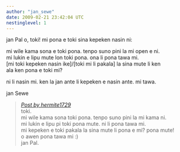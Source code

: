 ```yaml
---
author: "jan_sewe"
date: 2009-02-21 23:42:04 UTC
nestinglevel: 1
---
```

jan Pal o, toki! mi pona e toki sina kepeken nasin ni:  
  
mi wile kama sona e toki pona. tenpo suno pini la mi open e ni.  
mi lukin e lipu mute lon toki pona. ona li pona tawa mi.  
\[mi toki kepeken nasin ike\]/\[toki mi li pakala\] la sina mute li ken  
ala ken pona e toki mi?  
  
ni li nasin mi. ken la jan ante li kepeken e nasin ante. mi tawa.  
  
jan Sewe  

> [_Post by hermite1729_](/YA8Ls6A1/toki#post1)  
> toki.  
> mi wile kama sona toki pona. tenpo suno pini la mi kama ni.  
> mi lukin e lipu pi toki pona mute. ni li pona tawa mi.  
> mi kepeken e toki pakala la sina mute li pona e mi? pona mute!  
> o awen pona tawa mi :)  
> jan Pal.  
>